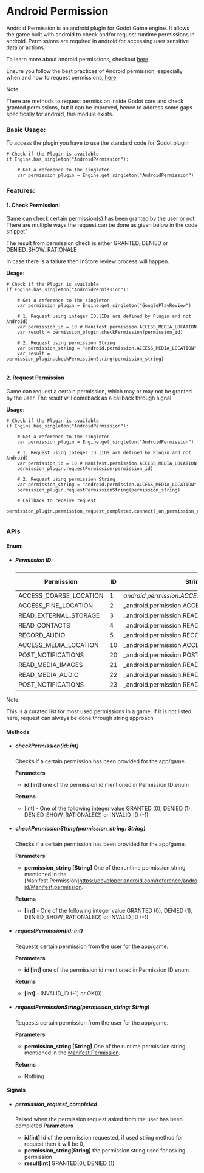 # Android Permission

Android Permission is an android plugin for Godot Game engine.
It allows the game built with android to check and/or request runtime permissions in android. 
Permissions are required in android for accessing user sensitive data or actions.

To learn more about android permissions, checkout [here](https://developer.android.com/guide/topics/permissions/overview)

Ensure you follow the best practices of Android permission, especially when and how to request permissions, [here](https://developer.android.com/training/permissions/usage-notes)

> [!NOTE] 
> There are methods to request permission inside Godot core and check granted permissions, but it can be improved, hence to address some gaps specifically for android, this module exists.  


### Basic Usage:

To access the plugin you have to use the standard code for Godot plugin

```gdscript
# Check if the Plugin is available
if Engine.has_singleton("AndroidPermission"):

    # Get a reference to the singleton
    var permission_plugin = Engine.get_singleton("AndroidPermission")    
```

### Features:


#### 1. Check Permission:

Game can check certain permission(s) has been granted by the user or not.
There are multiple ways the request can be done as given below in the code snippet"

The result from permission check is either GRANTED, DENIED or DENIED_SHOW_RATIONALE

In case there is a failure then InStore review process will happen.

**Usage:**

```gdscript
# Check if the Plugin is available
if Engine.has_singleton("AndroidPermission"):

    # Get a reference to the singleton
    var permission_plugin = Engine.get_singleton("GooglePlayReview")

    # 1. Request using integer ID.(IDs are defined by Plugin and not Android)
    var permission_id = 10 # Manifest.permission.ACCESS_MEDIA_LOCATION
    var result = permission_plugin.checkPermission(permission_id)

    # 2. Request using permission String
    var permission_string = "android.permission.ACCESS_MEDIA_LOCATION"
    var result = permission_plugin.checkPermissionString(permission_string)
   
```


#### 2. Request Permission

Game can request a certain permission, which may or may not be granted by the user. The result will comeback as a callback through signal

**Usage:**

```gdscript
# Check if the Plugin is available
if Engine.has_singleton("AndroidPermission"):

    # Get a reference to the singleton
    var permission_plugin = Engine.get_singleton("AndroidPermission")

    # 1. Request using integer ID.(IDs are defined by Plugin and not Android)
    var permission_id = 10 # Manifest.permission.ACCESS_MEDIA_LOCATION
    permission_plugin.requestPermission(permission_id)

    # 2. Request using permission String
    var permission_string = "android.permission.ACCESS_MEDIA_LOCATION"
    permission_plugin.requestPermissionString(permission_string)

    # Callback to receive request
    permission_plugin.permission_request_completed.connect(_on_permission_request_completed)
    
```

### APIs

#### Enum:

- ##### Permission ID:
  | Permission | ID | String | Android Version|
  | - | - | - | -|
  | ACCESS_COARSE_LOCATION | 1 | _android.permission.ACCESS_COARSE_LOCATION_ | 1 |
  | ACCESS_FINE_LOCATION | 2 | _android.permission.ACCESS_FINE_LOCATION | 1 |
  | READ_EXTERNAL_STORAGE | 3 | _android.permission.READ_EXTERNAL_STORAGE | 1 |
  | READ_CONTACTS | 4 | _android.permission.READ_CONTACTS | 1 |
  | RECORD_AUDIO | 5 | _android.permission.RECORD_AUDIO | 1 |
  | ACCESS_MEDIA_LOCATION | 10 | _android.permission.ACCESS_MEDIA_LOCATION | 29 |
  | POST_NOTIFICATIONS | 20 | _android.permission.POST_NOTIFICATIONS | 33 |
  | READ_MEDIA_IMAGES | 21 | _android.permission.READ_MEDIA_IMAGES | 33 |
  | READ_MEDIA_AUDIO | 22 | _android.permission.READ_MEDIA_AUDIO | 33 |
  | POST_NOTIFICATIONS | 23 | _android.permission.READ_MEDIA_VIDEO | 33 |

> [!NOTE] 
> This is a curated list for most used permissions in a game. If it is not listed here, request can always be done through string approach

#### Methods

- ##### checkPermission(id: int)
  Checks if a certain permission has been provided for the app/game.

  **Parameters**
  - **id [int]** one of the permission id mentioned  in Permission ID enum
  
  **Returns**
  - [int] - One of the following integer value GRANTED (0), DENIED (1), DENIED_SHOW_RATIONALE(2) or INVALID_ID (-1)
  
  
- ##### checkPermissionString(permission_string: String)
  Checks if a certain permission has been provided for the app/game.
 
  **Parameters**
  - **permission_string [String]**  One of the runtime permission string mentioned in the [Manifest.Permission]https://developer.android.com/reference/android/Manifest.permission.

  **Returns**
  - **[int]** - One of the following integer value GRANTED (0), DENIED (1), DENIED_SHOW_RATIONALE(2) or INVALID_ID (-1)


- ##### requestPermission(id: int)
  Requests certain permission from the user for the app/game.

  **Parameters**
  - **id [int]** one of the permission id mentioned  in Permission ID enum
  
  **Returns**
  - **[int]** - INVALID_ID (-1) or OK(0)
  
  
- ##### requestPermissionString(permission_string: String)
  Requests certain permission from the user for the app/game.
 
  **Parameters**
  - **permission_string [String]**  One of the runtime permission string mentioned in the [Manifest.Permission](https://developer.android.com/reference/android/Manifest.permission).

  **Returns**
  - Nothing

#### Signals

- ##### permission_request_completed
  Raised when the permission request asked from the user  has been completed
  **Parameters**

  - **id[int]** Id of the permission requested, if used string method for request then it will be 0,
  - **permission_string[String]** the permission string used for asking permission
  - **result[int]** GRANTED(0), DENIED (1)

